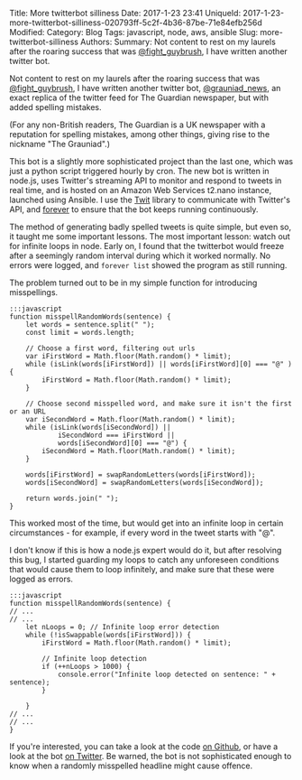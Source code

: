Title: More twitterbot silliness
Date: 2017-1-23 23:41
UniqueId: 2017-1-23-more-twitterbot-silliness-020793ff-5c2f-4b36-87be-71e84efb256d
Modified:
Category: Blog
Tags: javascript, node, aws, ansible
Slug: more-twitterbot-silliness
Authors:
Summary: Not content to rest on my laurels after the roaring success that was [@fight_guybrush](https://twitter.com/fight_guybrush), I have written another twitter bot.



Not content to rest on my laurels after the roaring success that was [@fight_guybrush](https://twitter.com/fight_guybrush), I have written another twitter bot, [@grauniad_news](https://twitter.com/grauniad_news), an exact replica of the twitter feed for The Guardian newspaper, but with added spelling mistakes.

(For any non-British readers, The Guardian is a UK newspaper with a reputation for spelling mistakes, among other things, giving rise to the nickname "The Grauniad".)

This bot is a slightly more sophisticated project than the last one, which was just a python script triggered hourly by cron. The new bot is written in node.js, uses Twitter's streaming API to monitor and respond to tweets in real time, and is hosted on an Amazon Web Services t2.nano instance, launched using Ansible. I use the [Twit](https://github.com/ttezel/twit) library to communicate with Twitter's API, and [forever](https://github.com/foreverjs/forever) to ensure that the bot keeps running continuously.

The method of generating badly spelled tweets is quite simple, but even so, it taught me some important lessons. The most important lesson: watch out for infinite loops in node. Early on, I found that the twitterbot would freeze after a seemingly random interval during which it worked normally. No errors were logged, and `forever list` showed the program as still running.

The problem turned out to be in my simple function for introducing misspellings.

    :::javascript
    function misspellRandomWords(sentence) {
        let words = sentence.split(" ");
        const limit = words.length;

        // Choose a first word, filtering out urls
        var iFirstWord = Math.floor(Math.random() * limit);
        while (isLink(words[iFirstWord]) || words[iFirstWord][0] === "@" ) {
            iFirstWord = Math.floor(Math.random() * limit);
        }

        // Choose second misspelled word, and make sure it isn't the first or an URL
        var iSecondWord = Math.floor(Math.random() * limit);
        while (isLink(words[iSecondWord]) ||
                iSecondWord === iFirstWord ||
                words[iSecondWord][0] === "@") {
            iSecondWord = Math.floor(Math.random() * limit);
        }

        words[iFirstWord] = swapRandomLetters(words[iFirstWord]);
        words[iSecondWord] = swapRandomLetters(words[iSecondWord]);

        return words.join(" ");
    }

This worked most of the time, but would get into an infinite loop in certain circumstances - for example, if every word in the tweet starts with "@".

I don't know if this is how a node.js expert would do it, but after resolving this bug, I started guarding my loops to catch any unforeseen conditions that would cause them to loop infinitely, and make sure that these were logged as errors.

    :::javascript
    function misspellRandomWords(sentence) {
    // ...
    // ...
        let nLoops = 0; // Infinite loop error detection
        while (!isSwappable(words[iFirstWord])) {
            iFirstWord = Math.floor(Math.random() * limit);

            // Infinite loop detection
            if (++nLoops > 1000) {
                console.error("Infinite loop detected on sentence: " + sentence);
            }

        }
    // ...
    // ...
    }

If you're interested, you can take a look at the code [on Github](https://github.com/samfrances/grauniad-node), or have a look at the bot [on Twitter](https://twitter.com/grauniad_news). Be warned, the bot is not sophisticated enough to know when a randomly misspelled headline might cause offence.
